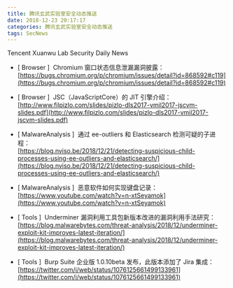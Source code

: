 ```yaml
---
title: 腾讯玄武实验室安全动态推送
date: 2018-12-23 20:17:17
categories: 腾讯玄武实验室安全动态推送
tags: SecNews
---
```


Tencent Xuanwu Lab Security Daily News  
* [ Browser ]  Chromium 窗口状态信息泄漏漏洞披露：   
[https://bugs.chromium.org/p/chromium/issues/detail?id=868592#c119](https://bugs.chromium.org/p/chromium/issues/detail?id=868592#c119)  

* [ Browser ]  JSC（JavaScriptCore）的 JIT 引擎介绍：   
[http://www.filpizlo.com/slides/pizlo-dls2017-vmil2017-jscvm-slides.pdf](http://www.filpizlo.com/slides/pizlo-dls2017-vmil2017-jscvm-slides.pdf)  

* [ MalwareAnalysis ]  通过 ee-outliers 和 Elasticsearch 检测可疑的子进程：  
[https://blog.nviso.be/2018/12/21/detecting-suspicious-child-processes-using-ee-outliers-and-elasticsearch/](https://blog.nviso.be/2018/12/21/detecting-suspicious-child-processes-using-ee-outliers-and-elasticsearch/)  

* [ MalwareAnalysis ]  恶意软件如何实现键盘记录：  
[https://www.youtube.com/watch?v=n-xtSeyamok](https://www.youtube.com/watch?v=n-xtSeyamok)  

* [ Tools ]  Underminer 漏洞利用工具包新版本改进的漏洞利用手法研究：   
[https://blog.malwarebytes.com/threat-analysis/2018/12/underminer-exploit-kit-improves-latest-iteration/](https://blog.malwarebytes.com/threat-analysis/2018/12/underminer-exploit-kit-improves-latest-iteration/)  

* [ Tools ]  Burp Suite 企业版 1.0.10beta 发布，此版本添加了 Jira 集成：   
[https://twitter.com/i/web/status/1076125661499133961](https://twitter.com/i/web/status/1076125661499133961)  

